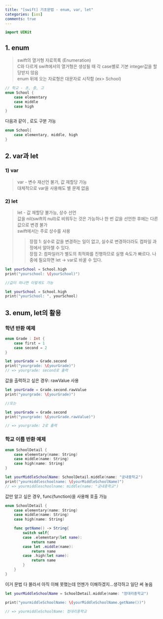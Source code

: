 ```yaml
---
title: "[swift] 기초문법 - enum, var, let"
categories: [ios]
comments: true
---
```


```swift
import UIKit
```

## 1. enum

>   swift의 열거형 자료목록 (Enumeration) <br>
>   C와 다르게 swift에서의 열거형은 생성될 때 각 case별로 기본 integer값을 할당받지 않음 <br>
>   enum 뒤에 오는 자료형은 대문자로 시작함 (ex> School)

```swift
// 학교 - 초, 중, 고
enum School {
    case elementary
    case middle
    case high
}
```

다음과 같이 , 로도 구분 가능

```swift
enum School{
    case elementary, middle, high
}
```

## 2. var과 let

### 1) var
>   var - 변수 재선언 불가, 값 재할당 가능 <br>
>   대체적으로 var을 사용해도 별 문제 없음

### 2) let
>   let - 값 재할당 불가능, 상수 선언 <br>
>   값을 nil(swift의 null)로 비워두는 것은 가능하나 한 번 값을 선언한 후에는 다른 값으로 변경 불가 <br>
>   swift에서는 주로 상수를 사용 <br>
>>  장점 1: 실수로 값을 변경하는 일이 없고, 실수로 변경하더라도 컴파일 과정에서 알아챌 수 있다. <br>
>>  장점 2: 컴파일러가 별도의 최적화를 진행하므로 실행 속도가 빠르다. 나중에 필요하면 let -> var로 바꿀 수 있다.

```swift
let yourSchool = School.high
print("yourschool: \(yourSchool)")

//값이 하나면 이렇게도 가능

let yourSchool = School.high
print("yourSchool: ", yourSchool)
```

## 3. enum, let의 활용

### 학년 반환 예제

```swift
enum Grade : Int {
    case first = 1
    case second = 2
}
```

```swift
let yourGrade = Grade.second
print("yourgrade: \(yourGrade)")
// => yourgrade: second로 출력
```

값을 출력하고 싶은 경우: rawValue 사용
```swift
let yourGrade = Grade.second.rawValue
print("yourgrade: \(yourGrade)")

//또는

let yourGrade = Grade.second
print("yourgrade: \(yourGrade.rawValue)")

// => yourgrade: 2로 출력
```


### 학교 이름 반환 예제

```swift
enum SchoolDetail {
    case elementary(name: String)
    case middle(name: String)
    case high(name: String)
}

let yourMiddleSchoolName: SchoolDetail.middle(name: "궁내중학교")
print("yourmiddleschoolname: \(yourMiddleSchoolName)")
// => yourmiddleschoolname: middle(name: "궁내중학교")
```

값만 알고 싶은 경우, func(function)을 사용해 호출 가능

```swift
enum SchoolDetail {
    case elementary(name: String)
    case middle(name: String)
    case high(name: String)

    func getName() -> String{
        switch self{
        case .elementary(let name):
            return name
        case let .middle(name):
            return name
        case .high(let name):
            return name
        }
    }
}
```

이거 문법 다 몰라서 아직 이해 못했는데 언젠가 이해하겠지...생각하고 일단 써 놓음


```swift
let yourMiddleSchoolName = SchoolDetail.middle(name: "정대리중학교")

print("yourmiddleSchoolName: \(yourMiddleSchoolName.getName())")

// => yourmiddleSchoolName: 정대리중학교
```